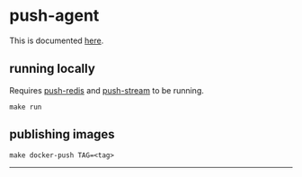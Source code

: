 # push-agent

This is documented [here](https://github.com/pushaas/pushaas-docs#component-push-agent).

## running locally

Requires [push-redis](https://github.com/pushaas/push-redis) and [push-stream](https://github.com/pushaas/push-stream) to be running.

```shell
make run
```

## publishing images

```shell
make docker-push TAG=<tag>
```

---
